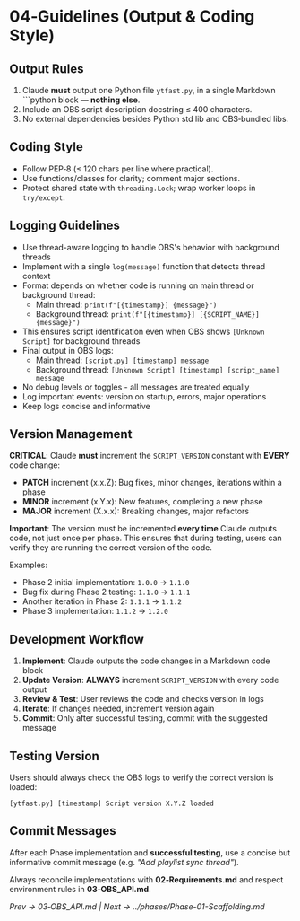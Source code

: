 # 04‑Guidelines (Output & Coding Style)

## Output Rules
1. Claude **must** output one Python file `ytfast.py`, in a single Markdown ```python block — **nothing else**.
2. Include an OBS script description docstring ≤ 400 characters.
3. No external dependencies besides Python std lib and OBS‑bundled libs.

## Coding Style
- Follow PEP‑8 (≤ 120 chars per line where practical).
- Use functions/classes for clarity; comment major sections.
- Protect shared state with `threading.Lock`; wrap worker loops in `try/except`.

## Logging Guidelines
- Use thread-aware logging to handle OBS's behavior with background threads
- Implement with a single `log(message)` function that detects thread context
- Format depends on whether code is running on main thread or background thread:
  - Main thread: `print(f"[{timestamp}] {message}")`
  - Background thread: `print(f"[{timestamp}] [{SCRIPT_NAME}] {message}")`
- This ensures script identification even when OBS shows `[Unknown Script]` for background threads
- Final output in OBS logs:
  - Main thread: `[script.py] [timestamp] message`
  - Background thread: `[Unknown Script] [timestamp] [script_name] message`
- No debug levels or toggles - all messages are treated equally
- Log important events: version on startup, errors, major operations
- Keep logs concise and informative

## Version Management
**CRITICAL**: Claude **must** increment the `SCRIPT_VERSION` constant with **EVERY** code change:
- **PATCH** increment (x.x.Z): Bug fixes, minor changes, iterations within a phase
- **MINOR** increment (x.Y.x): New features, completing a new phase
- **MAJOR** increment (X.x.x): Breaking changes, major refactors

**Important**: The version must be incremented **every time** Claude outputs code, not just once per phase. This ensures that during testing, users can verify they are running the correct version of the code.

Examples:
- Phase 2 initial implementation: `1.0.0` → `1.1.0`
- Bug fix during Phase 2 testing: `1.1.0` → `1.1.1`
- Another iteration in Phase 2: `1.1.1` → `1.1.2`
- Phase 3 implementation: `1.1.2` → `1.2.0`

## Development Workflow
1. **Implement**: Claude outputs the code changes in a Markdown code block
2. **Update Version**: **ALWAYS** increment `SCRIPT_VERSION` with every code output
3. **Review & Test**: User reviews the code and checks version in logs
4. **Iterate**: If changes needed, increment version again
5. **Commit**: Only after successful testing, commit with the suggested message

## Testing Version
Users should always check the OBS logs to verify the correct version is loaded:
```
[ytfast.py] [timestamp] Script version X.Y.Z loaded
```

## Commit Messages
After each Phase implementation and **successful testing**, use a concise but informative commit message (e.g. *"Add playlist sync thread"*).

Always reconcile implementations with **02‑Requirements.md** and respect environment rules in **03‑OBS_API.md**.

*Prev → 03‑OBS_API.md | Next → ../phases/Phase-01-Scaffolding.md*
